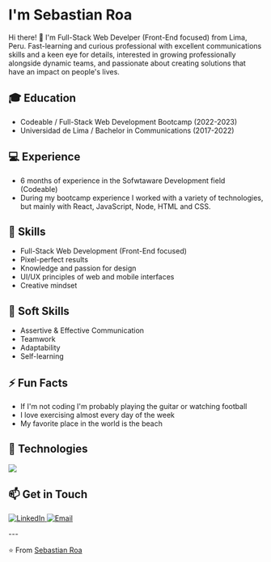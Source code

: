 #  I'm Sebastian Roa

Hi there! 👋 I'm Full-Stack Web Develper (Front-End focused) from Lima, Peru. Fast-learning and curious professional with excellent communications skills and a keen eye for details, interested in growing professionally alongside dynamic teams, and passionate about creating solutions that have an impact on people's lives.


## 🎓 Education

- Codeable / Full-Stack Web Development Bootcamp (2022-2023)
- Universidad de Lima / Bachelor in Communications (2017-2022)

## 💻 Experience

- 6 months of experience in the Sofwtaware Development field (Codeable)
- During my bootcamp experience I worked with a variety of technologies, but mainly with React, JavaScript, Node, HTML and CSS.

## 🎨 Skills

- Full-Stack Web Development (Front-End focused)
- Pixel-perfect results
- Knowledge and passion for design
- UI/UX principles of web and mobile interfaces
- Creative mindset

## 🤝 Soft Skills

- Assertive & Effective Communication
- Teamwork
- Adaptability
- Self-learning

## ⚡️ Fun Facts

- If I'm not coding I'm probably playing the guitar or watching football
- I love exercising almost every day of the week
- My favorite place in the world is the beach

## 🔧 Technologies

<p>
  <a href="https://skillicons.dev">
    <img src="https://skillicons.dev/icons?i=react,javascript,html,css,next,nodejs,express,ruby,rails,postgresql,git,github,sass,figma,emotion,jest,tailwind,vite&perline=9" />
  </a>
</p>

## 📫 Get in Touch

<p>
  <a href="https://www.linkedin.com/in/sebastianroaruiz/" target="_blank">
    <img alt="LinkedIn" src="https://img.shields.io/badge/-LinkedIn-0077B5?style=flat-square&logo=linkedin&logoColor=white" />
  </a>
  <a href="mailto:809sebas@gmail.com">
    <img alt="Email" src="https://img.shields.io/badge/-Email-D14836?style=flat-square&logo=gmail&logoColor=white" />
  </a>
</p>
---

⭐️ From [Sebastian Roa](https://github.com/sebastianroar)

<!--
**sebastianroar/sebastianroar** is a ✨ _special_ ✨ repository because its `README.md` (this file) appears on your GitHub profile.

Here are some ideas to get you started:

- 🔭 I’m currently working on ...
- 🌱 I’m currently learning ...
- 👯 I’m looking to collaborate on ...
- 🤔 I’m looking for help with ...
- 💬 Ask me about ...
- 📫 How to reach me: ...
- 😄 Pronouns: ...
- ⚡ Fun fact: ...
-->

